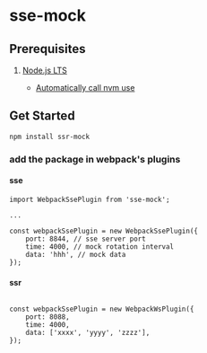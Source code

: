 # sse-mock

## Prerequisites

1. [Node.js LTS](https://github.com/nodejs/Release)

   - [Automatically call nvm use](https://github.com/nvm-sh/nvm#deeper-shell-integration)

## Get Started

```
npm install ssr-mock
```

### add the package in webpack's plugins

#### sse

```
import WebpackSsePlugin from 'sse-mock';

...

const webpackSsePlugin = new WebpackSsePlugin({
    port: 8844, // sse server port
    time: 4000, // mock rotation interval
    data: 'hhh', // mock data
});

```

#### ssr

```

const webpackSsePlugin = new WebpackWsPlugin({
    port: 8088,
    time: 4000,
    data: ['xxxx', 'yyyy', 'zzzz'],
});

```
